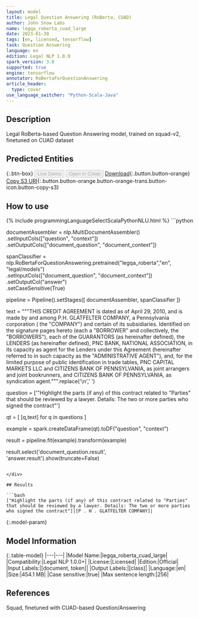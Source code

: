 ```yaml
---
layout: model
title: Legal Question Answering (RoBerta, CUAD)
author: John Snow Labs
name: legqa_roberta_cuad_large
date: 2023-01-30
tags: [en, licensed, tensorflow]
task: Question Answering
language: en
edition: Legal NLP 1.0.0
spark_version: 3.0
supported: true
engine: tensorflow
annotator: RoBertaForQuestionAnswering
article_header:
  type: cover
use_language_switcher: "Python-Scala-Java"
---
```


## Description

Legal RoBerta-based Question Answering model, trained on squad-v2, finetuned on CUAD dataset

## Predicted Entities



{:.btn-box}
<button class="button button-orange" disabled>Live Demo</button>
<button class="button button-orange" disabled>Open in Colab</button>
[Download](https://s3.amazonaws.com/auxdata.johnsnowlabs.com/legal/models/legqa_roberta_cuad_large_en_1.0.0_3.0_1675082400688.zip){:.button.button-orange}
[Copy S3 URI](s3://auxdata.johnsnowlabs.com/legal/models/legqa_roberta_cuad_large_en_1.0.0_3.0_1675082400688.zip){:.button.button-orange.button-orange-trans.button-icon.button-copy-s3}

## How to use



<div class="tabs-box" markdown="1">
{% include programmingLanguageSelectScalaPythonNLU.html %}
```python

documentAssembler = nlp.MultiDocumentAssembler()\
        .setInputCols(["question", "context"])\
        .setOutputCols(["document_question", "document_context"])

spanClassifier = nlp.RoBertaForQuestionAnswering.pretrained("legqa_roberta","en", "legal/models") \
.setInputCols(["document_question", "document_context"]) \
.setOutputCol("answer") \
.setCaseSensitive(True)

pipeline = Pipeline().setStages([
documentAssembler,
spanClassifier
])

  text = """THIS CREDIT AGREEMENT is dated as of April 29, 2010, and is made by and
        among P.H. GLATFELTER COMPANY, a Pennsylvania corporation ( the "COMPANY") and
        certain of its subsidiaries. Identified on the signature pages hereto (each a
        "BORROWER" and collectively, the "BORROWERS"), each of the GUARANTORS (as
        hereinafter defined), the LENDERS (as hereinafter defined), PNC BANK, NATIONAL
        ASSOCIATION, in its capacity as agent for the Lenders under this Agreement
        (hereinafter referred to in such capacity as the "ADMINISTRATIVE AGENT"), and,
        for the limited purpose of public identification in trade tables, PNC CAPITAL
        MARKETS LLC and CITIZENS BANK OF PENNSYLVANIA, as joint arrangers and joint
        bookrunners, and CITIZENS BANK OF PENNSYLVANIA, as syndication agent.""".replace('\n',' ')
        
        
question = ['"Highlight the parts (if any) of this contract related to "Parties" that should be reviewed by a lawyer. Details: The two or more parties who signed the contract"']

qt = [ [q,text] for q in questions    ]

example = spark.createDataFrame(qt).toDF("question", "context")

result = pipeline.fit(example).transform(example)

result.select('document_question.result', 'answer.result').show(truncate=False)
```

</div>

## Results

```bash
["Highlight the parts (if any) of this contract related to "Parties" that should be reviewed by a lawyer. Details: The two or more parties who signed the contract"]|[P . H . GLATFELTER COMPANY]|
```

{:.model-param}
## Model Information

{:.table-model}
|---|---|
|Model Name:|legqa_roberta_cuad_large|
|Compatibility:|Legal NLP 1.0.0+|
|License:|Licensed|
|Edition:|Official|
|Input Labels:|[document, token]|
|Output Labels:|[class]|
|Language:|en|
|Size:|454.1 MB|
|Case sensitive:|true|
|Max sentence length:|256|

## References

Squad, finetuned with CUAD-based Question/Answering